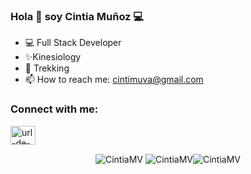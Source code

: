 ### Hola 👋 soy Cintia Muñoz 💻


- 💻  Full Stack Developer
-  ✨Kinesiology 
- 🌱 Trekking
- 📫 How to reach me: cintimuva@gmail.com
<h3 align="left">Connect with me:</h3>
<p align="left">
<a href="https://linkedin.com/in/cintia-munoz-valdes-kine/" target="blank"><img align="center" src="https://raw.githubusercontent.com/rahuldkjain/github-profile-readme-generator/master/src/images/icons/Social/linked-in-alt.svg" alt="url-de-linkedin" height="30" width="40" /></a>
</p>


<p align="center"><img align="center" src="https://github-readme-stats.vercel.app/api/top-langs?username=Cintia-MV&show_icons=true&locale=en&theme=tokyonight&langs_count=3" alt="CintiaMV" />&nbsp;<img align="center" src="https://github-readme-stats.vercel.app/api?username=Cintia-MV&show_icons=true&locale=en&theme=tokyonight" alt="CintiaMV" /><img align="center" src="https://github-readme-streak-stats.herokuapp.com/?user=Cintia-MV&theme=dark" alt="CintiaMV" /></p>
